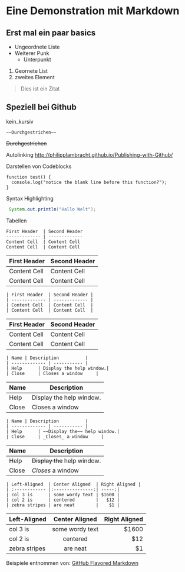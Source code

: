 Eine Demonstration mit Markdown
=================================
Erst mal ein paar basics
-------------------------

* Ungeordnete Liste
* Weiterer Punk
  * Unterpunkt

1. Geornete List
2. zweites Element

> Dies ist ein Zitat


Speziell bei Github
--------------------

kein_kursiv

```
~~Durchgestrichen~~

```

~~Durchgestrichen~~

Autolinking http://philipplambracht.github.io/Publishing-with-Github/


Darstellen von Codeblocks
```
function test() {
  console.log("notice the blank line before this function?");
}
```


Syntax Highlighting
```java
 System.out.println("Hallo Welt");
```

Tabellen
```
First Header  | Second Header
------------- | -------------
Content Cell  | Content Cell
Content Cell  | Content Cell
```
First Header  | Second Header
------------- | -------------
Content Cell  | Content Cell
Content Cell  | Content Cell


```
| First Header  | Second Header |
| ------------- | ------------- |
| Content Cell  | Content Cell  |
| Content Cell  | Content Cell  |

```
| First Header  | Second Header |
| ------------- | ------------- |
| Content Cell  | Content Cell  |
| Content Cell  | Content Cell  |


```
| Name | Description          |
| ------------- | ----------- |
| Help      | Display the help window.|
| Close     | Closes a window     |
```
| Name | Description          |
| ------------- | ----------- |
| Help      | Display the help window.|
| Close     | Closes a window     |


```
| Name | Description          |
| ------------- | ----------- |
| Help      | ~~Display the~~ help window.|
| Close     | _Closes_ a window     |
```
| Name | Description          |
| ------------- | ----------- |
| Help      | ~~Display the~~ help window.|
| Close     | _Closes_ a window     |


```
| Left-Aligned  | Center Aligned  | Right Aligned |
| :------------ |:---------------:| -----:|
| col 3 is      | some wordy text | $1600 |
| col 2 is      | centered        |   $12 |
| zebra stripes | are neat        |    $1 |
```
| Left-Aligned  | Center Aligned  | Right Aligned |
| :------------ |:---------------:| -----:|
| col 3 is      | some wordy text | $1600 |
| col 2 is      | centered        |   $12 |
| zebra stripes | are neat        |    $1 |

Beispiele entnommen von: [GitHub Flavored Markdown](https://help.github.com/articles/github-flavored-markdown "Das hier sollte zu sehen sein")

